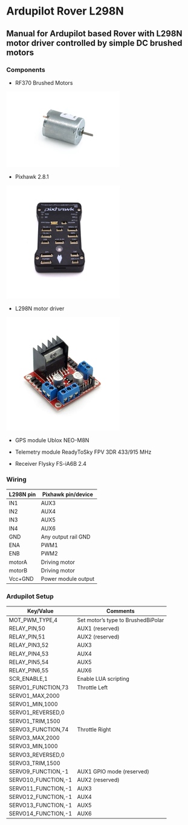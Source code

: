 # Ardupilot Rover L298N

## Manual for Ardupilot based Rover with L298N motor driver controlled by simple DC brushed motors

### Components

* RF370 Brushed Motors

<img src="https://github.com/varyashep/ArdupilotRover/blob/main/motor.jpg" width="300" height="200">

* Pixhawk 2.8.1

<img src="https://github.com/varyashep/ArdupilotRover/blob/main/pixhawk.jpg" width="300" height="300">

* L298N motor driver

<img src="https://github.com/varyashep/ArdupilotRover/blob/main/driver.png" width="300" height="300">

* GPS module Ublox NEO-M8N

* Telemetry module ReadyToSky FPV 3DR 433/915 MHz 

* Receiver Flysky FS-iA6B 2.4 

### Wiring 

| L298N pin  |  Pixhawk pin/device   |
|------------|-----------------------|
|     IN1    |  AUX3                 |
|     IN2    |  AUX4                 |
|     IN3    |  AUX5                 |
|     IN4    |  AUX6                 |
|     GND    |  Any output rail GND  |
|     ENA    |  PWM1                 |
|     ENB    |  PWM2                 |
|   motorA   |  Driving motor        |
|   motorB   |  Driving motor        |
|   Vcc+GND  |  Power module output  |


### Ardupilot Setup

|     Key/Value    |     Comments    |
|---|---|
| MOT_PWM_TYPE,4 | Set motor’s type to BrushedBiPolar |
| RELAY_PIN,50 | AUX1 (reserved) |
| RELAY_PIN,51 | AUX2 (reserved) |
| RELAY_PIN3,52 | AUX3 |
| RELAY_PIN4,53 | AUX4 |
| RELAY_PIN5,54 | AUX5 |
| RELAY_PIN6,55 | AUX6 |
| SCR_ENABLE,1 | Enable LUA scripting |
| SERVO1_FUNCTION,73 | Throttle Left |
| SERVO1_MAX,2000 |  |
| SERVO1_MIN,1000 |  |
| SERVO1_REVERSED,0 |  |
| SERVO1_TRIM,1500 |  |
| SERVO3_FUNCTION,74 | Throttle Right |
| SERVO3_MAX,2000 |  |
| SERVO3_MIN,1000 |  |
| SERVO3_REVERSED,0 |  |
| SERVO3_TRIM,1500 | |
| SERVO9_FUNCTION,-1 | AUX1 GPIO mode (reserved) |
| SERVO10_FUNCTION,-1 | AUX2 (reserved) |
| SERVO11_FUNCTION,-1 | AUX3 |
| SERVO12_FUNCTION,-1 | AUX4 |
| SERVO13_FUNCTION,-1 | AUX5 |
| SERVO14_FUNCTION,-1 | AUX6 |